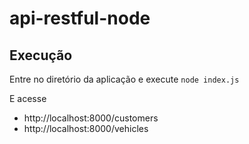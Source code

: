 # api-restful-node

## Execução
Entre no diretório da aplicação e execute
`node index.js`

E acesse 
 - http://localhost:8000/customers
 - http://localhost:8000/vehicles
